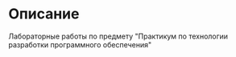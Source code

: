 # Описание

Лабораторные работы по предмету "Практикум по технологии разработки программного обеспечения"